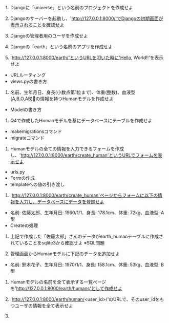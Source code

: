 1. Djangoに「universe」という名前のプロジェクトを作成せよ

1. Djangoのサーバーを起動し、'http://127.0.0.1:8000/'でDjangoの初期画面が表示されることを確認せよ

1. Djangoの管理者用のユーザを作成せよ

1. Djangoの「earth」という名前のアプリを作成せよ

1. 'http://127.0.0.1:8000/earth/'というURLを叩いた時に'Hello, World!!'を表示せよ
  - URLルーティング
  - views.pyの書き方

1. 名前、生年月日、身長(小数点第1位まで)、体重(整数)、血液型(A,B,O,AB)の情報を持つHumanモデルを作成せよ
  - Modelの書き方

1. Q4で作成したHumanモデルを基にデータベースにテーブルを作成せよ
  - makemigrationsコマンド
  - migrateコマンド

1. Humanモデルの全ての情報を入力できるフォームを作成し、'http://127.0.0.1:8000/earth/create_human'というURLでフォームを表示せよ
  - urls.py
  - Formの作成
  - templateへの値の引き渡し

1. 'http://127.0.0.1:8000/earth/create_human'ページからフォームに以下の情報を入力し、データベースにデータを登録せよ
  - 名前: 佐藤太郎、生年月日: 1960/1/1、身長: 178.1cm、体重: 72kg、血液型: A型
  - Createの処理

1. 上記で作成した「佐藤太郎」さんのデータがearth_humanテーブルに作成されていることをsqlite3から確認せよ ※SQL問題

1. 管理画面からHumanモデルに下記のデータを追加せよ
  - 名前: 鈴木花子、生年月日: 1970/1/1、身長: 158.1cm、体重: 53kg、血液型: B型

1. Humanモデルの名前を全て表示する一覧ページを'http://127.0.0.1:8000/earth/humans'として作成せよ

1. 'http://127.0.0.1:8000/earth/human/<user_id>/'のURLで、そのuser_idをもつユーザの情報を全て表示せよ

1. 
